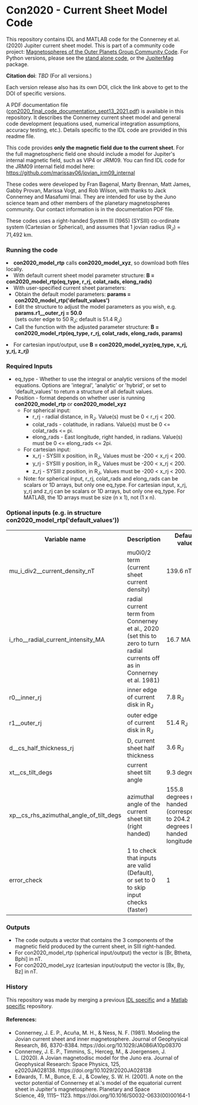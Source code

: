 # Con2020 - Current Sheet Model Code

This repository contains IDL and MATLAB code for the Connerney et al. (2020) Jupiter current sheet model. This is part of a community code project: [Magnetospheres of the Outer Planets Group Community Code](https://lasp.colorado.edu/home/mop/missions/juno/community-code). For Python versions, please see the [stand alone code](https://github.com/gabbyprovan/con2020/), or the [JupiterMag](https://github.com/mattkjames7/JupiterMag) package. 

**Citation doi**: *TBD* (For all versions.)

Each version release also has its own DOI, click the link above to get to the DOI of specific versions.


A PDF documentation file ([con2020_final_code_documentation_sept13_2021.pdf](https://raw.githubusercontent.com/marissav06/con2020/main/con2020_final_code_documentation_sept13_2021.pdf)) is available in this repository. It describes the Connerney current sheet model and general code development (equations used, numerical integration assumptions, accuracy testing, etc.). Details specific to the IDL code are provided in this readme file.

This code provides <b>only the magnetic field due to the current sheet</b>. For the full magnetospheric field one should include a model for Jupiter's internal magnetic field, such as VIP4 or JRM09. You can find IDL code for the JRM09 internal field model here: https://github.com/marissav06/jovian_jrm09_internal

These codes were developed by Fran Bagenal, Marty Brennan, Matt James, Gabby Provan, Marissa Vogt, and Rob Wilson, with thanks to Jack Connerney and Masafumi Imai. They are intended for use by the Juno science team and other members of the planetary magnetospheres community. Our contact information is in the documentation PDF file.

These codes uses a right-handed System III (1965) (SYSIII) co-ordinate system (Cartesian or Spherical), and assumes that 1 jovian radius (R<sub>J</sub>) = 71,492 km.


<h3><b>Running the code</b><ul></h3>
  <li><b>con2020_model_rtp</b> calls <b>con2020_model_xyz</b>, so download both files locally.
  <li>With default current sheet model parameter structure:  <b>B = con2020_model_rtp(eq_type, r_rj, colat_rads, elong_rads)</b></li>
  <li>With user-specified current sheet parameters:
    <ul>
      <li>Obtain the default model parameters: <b>params = con2020_model_rtp('default_values')</b></li>
      <li>Edit the structure to adjust the model parameters as you wish, e.g. <b>params.r1__outer_rj = 50.0</b><br>(sets outer edge to 50 R<sub>J</sub>; default is 51.4 R<sub>J</sub>)</li>
      <li>Call the function with the adjusted parameter structure: <b>B = con2020_model_rtp(eq_type, r_rj, colat_rads, elong_rads, params)</b></li>
    </ul></li>
  <li>For cartesian input/output, use <b>B = con2020_model_xyz(eq_type, x_rj, y_rj, z_rj)</b></li>
  </ul>
  
<h3><b>Required Inputs</b></h3>
  <ul>
  <li>eq_type - Whether to use the integral or analytic versions of the model equations. Options are 'integral', 'analytic' or 'hybrid', or set to 'default_values' to return a structure of all default values.</li>
  <li>Position - format depends on whether user is running <b>con2020_model_rtp</b> or <b>con2020_model_xyz</b>
    <ul><li>For spherical input:<ul>
      <li>r_rj - radial distance, in R<sub>J</sub>. Value(s) must be 0 < r_rj < 200.</li>
      <li>colat_rads - colatitude, in radians. Value(s) must be 0 <= colat_rads <= pi.</li>
      <li>elong_rads - East longitude, right handed, in radians. Value(s) must be 0 <= elong_rads <= 2pi.</li></ul>
    <li>For cartesian input:<ul>
      <li>x_rj - SYSIII x position, in R<sub>J</sub>, Values must be -200 < x_rj < 200.</li>
      <li>y_rj - SYSIII y position, in R<sub>J</sub>, Values must be -200 < x_rj < 200.</li>
      <li>z_rj - SYSIII z position, in R<sub>J</sub>, Values must be -200 < x_rj < 200.</li></ul>
    <li>Note: for spherical input, r_rj, colat_rads and elong_rads can be scalars or 1D arrays, but only one eq_type. For cartesian input, x_rj, y_rj and z_rj can be scalars or 1D arrays, but only one eq_type. For MATLAB, the 1D arrays must be size (n x 1), not (1 x n).</li>  
    </ul>
    </ul>
   

      

<h3><b>Optional inputs (e.g. in structure con2020_model_rtp('default_values'))</b></h3>
<table>
  <tr><b>
    <th>Variable name</th>
    <th>Description</th>
    <th>Default value</th></b>
  </tr>
  <tr>
    <td>mu_i_div2__current_density_nT</td>
    <td>mu0i0/2 term (current sheet current density)</td>
    <td>139.6 nT</td>
  </tr>
  <tr>
    <td>i_rho__radial_current_intensity_MA</td>
    <td>radial current term from Connerney et al., 2020 (set this to zero to turn radial currents off as in Connerney et al. 1981)</td>
    <td>16.7 MA</td>
  </tr>
  <tr>
    <td>r0__inner_rj</td>
    <td>inner edge of current disk in R<sub>J</sub></td>
    <td>7.8 R<sub>J</sub></td>
  </tr>
  <tr>
    <td>r1__outer_rj</td>
    <td>outer edge of current disk in R<sub>J</sub></td>
    <td>51.4 R<sub>J</sub></td>
  </tr>
  <tr>
    <td>d__cs_half_thickness_rj</td>
    <td>D, current sheet half thickness</td>
    <td>3.6 R<sub>J</sub></td>
  </tr>
  <tr>
    <td>xt__cs_tilt_degs</td>
    <td>current sheet tilt angle</td>
    <td>9.3 degrees</td>
  </tr>
  <tr>
    <td>xp__cs_rhs_azimuthal_angle_of_tilt_degs</td>
    <td>azimuthal angle of the current sheet tilt (right handed)</td>
    <td>155.8 degrees right handed (corresponds to 204.2 degrees left handed longitude)</td>
  </tr>
  <tr>
    <td>error_check</td>
    <td>1 to check that inputs are valid (Default), or set to 0 to skip input checks (faster)</td>
    <td>1</td>
  </tr>
</table>
  
<h3><b>Outputs</b></h3>
<ul>
  <li>The code outputs a vector that contains the 3 components of the magnetic field produced by the current sheet, in SIII right-handed.</li>
  <li>For con2020_model_rtp (spherical input/output) the vector is [Br, Btheta, Bphi] in nT.</li>
  <li>For con2020_model_xyz (cartesian input/output) the vector is [Bx, By, Bz] in nT.</li>
  </ul>   

<h3>History</h3>
This repository was made by merging a previous <a href="https://github.com/marissav06/con2020_idl">IDL specific</a> and a <a href="https://github.com/marissav06/con2020_matlab">Matlab specific</a> repository.

<h4>References:</h4>
<ul>
<li>Connerney, J. E. P., Acuña, M. H., & Ness, N. F. (1981). Modeling the Jovian current sheet and inner magnetosphere. Journal of Geophysical Research, 86, 8370-8384. https://doi.org/10.1029/JA086iA10p08370</li>
<li>Connerney, J. E. P., Timmins, S., Herceg, M., & Joergensen, J. L. (2020). A Jovian magnetodisc model for the Juno era. Journal of Geophysical Research: Space Physics, 125, e2020JA028138. https://doi.org/10.1029/2020JA028138</li>
<li>Edwards, T. M., Bunce, E. J., & Cowley, S. W. H. (2001). A note on the vector potential of Connerney et al.'s model of the equatorial current sheet in Jupiter's magnetosphere. Planetary and Space Science, 49, 1115– 1123. https://doi.org/10.1016/S0032-0633(00)00164-1</li>
</ul>
